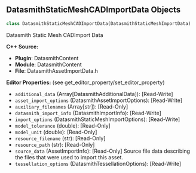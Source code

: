 ## DatasmithStaticMeshCADImportData Objects

```python
class DatasmithStaticMeshCADImportData(DatasmithStaticMeshImportData)
```

Datasmith Static Mesh CADImport Data

**C++ Source:**

- **Plugin**: DatasmithContent
- **Module**: DatasmithContent
- **File**: DatasmithAssetImportData.h

**Editor Properties:** (see get_editor_property/set_editor_property)

- ``additional_data`` (Array[DatasmithAdditionalData]):  [Read-Write]
- ``asset_import_options`` (DatasmithAssetImportOptions):  [Read-Write]
- ``auxiliary_filenames`` (Array[str]):  [Read-Only]
- ``datasmith_import_info`` (DatasmithImportInfo):  [Read-Write]
- ``import_options`` (DatasmithStaticMeshImportOptions):  [Read-Write]
- ``model_tolerance`` (double):  [Read-Only]
- ``model_unit`` (double):  [Read-Only]
- ``resource_filename`` (str):  [Read-Only]
- ``resource_path`` (str):  [Read-Only]
- ``source_data`` (AssetImportInfo):  [Read-Only] Source file data describing the files that were used to import this asset.
- ``tessellation_options`` (DatasmithTessellationOptions):  [Read-Write]

<a id="unreal.DatasmithSceneImportData"></a>